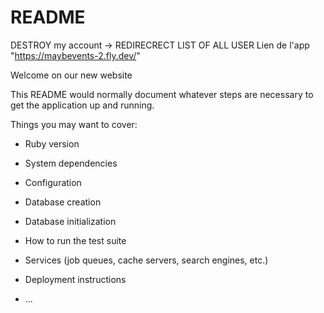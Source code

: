 # README
DESTROY my account -> REDIRECRECT LIST OF ALL USER
Lien de l'app "https://maybevents-2.fly.dev/"

Welcome on our new website

This README would normally document whatever steps are necessary to get the
application up and running.

Things you may want to cover:

* Ruby version

* System dependencies

* Configuration

* Database creation

* Database initialization

* How to run the test suite

* Services (job queues, cache servers, search engines, etc.)

* Deployment instructions

* ...

